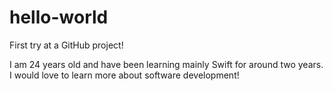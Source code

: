 # hello-world
First try at a GitHub project!

I am 24 years old and have been learning mainly Swift for around two years. I would love to learn more about software development!
